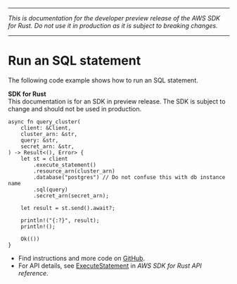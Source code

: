 --------

 *This is documentation for the developer preview release of the AWS SDK for Rust\. Do not use it in production as it is subject to breaking changes\.* 

--------

# Run an SQL statement<a name="rds-data_ExecuteStatement_rust_topic"></a>

The following code example shows how to run an SQL statement\.

**SDK for Rust**  
This documentation is for an SDK in preview release\. The SDK is subject to change and should not be used in production\.
  

```
async fn query_cluster(
    client: &Client,
    cluster_arn: &str,
    query: &str,
    secret_arn: &str,
) -> Result<(), Error> {
    let st = client
        .execute_statement()
        .resource_arn(cluster_arn)
        .database("postgres") // Do not confuse this with db instance name
        .sql(query)
        .secret_arn(secret_arn);

    let result = st.send().await?;

    println!("{:?}", result);
    println!();

    Ok(())
}
```
+  Find instructions and more code on [GitHub](https://github.com/awsdocs/aws-doc-sdk-examples/tree/main/rust_dev_preview/rdsdata#code-examples)\. 
+  For API details, see [ExecuteStatement](https://awslabs.github.io/aws-sdk-rust/) in *AWS SDK for Rust API reference*\. 